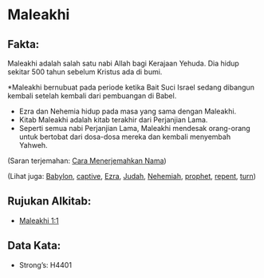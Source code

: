 # Maleakhi

## Fakta:

Maleakhi adalah salah satu nabi Allah bagi Kerajaan Yehuda. Dia hidup sekitar 500 tahun sebelum Kristus ada di bumi.

*Maleakhi bernubuat pada periode ketika Bait Suci Israel sedang dibangun kembali setelah kembali dari pembuangan di Babel.
* Ezra dan Nehemia hidup pada masa yang sama dengan Maleakhi.
* Kitab Maleakhi adalah kitab terakhir dari Perjanjian Lama.
* Seperti semua nabi Perjanjian Lama, Maleakhi mendesak orang-orang untuk bertobat dari dosa-dosa mereka dan kembali menyembah Yahweh.

(Saran terjemahan: [Cara Menerjemahkan Nama](rc://en/ta/man/translate/translate-names))

(Lihat juga: [Babylon](../names/babylon.md), [captive](../other/captive.md), [Ezra](../names/ezra.md), [Judah](../names/kingdomofjudah.md), [Nehemiah](../names/nehemiah.md), [prophet](../kt/prophet.md), [repent](../kt/repent.md), [turn](../other/turn.md))

## Rujukan Alkitab:

* [Maleakhi 1:1](rc://en/tn/help/mal/01/01)

## Data Kata:

* Strong’s: H4401
